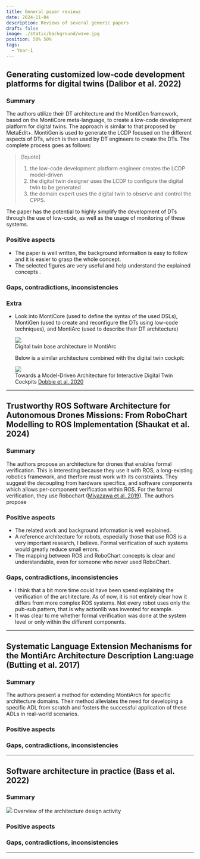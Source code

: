 ```yaml
---
title: General paper reviews
date: 2024-11-04
description: Reviews of several generic papers
draft: false
image: ./static/background/wave.jpg
position: 50% 50%
tags:
  - Year-1
---
```


## Generating customized low-code development platforms for digital twins (Dalibor et al. 2022)

### Summary

The authors utilize their DT architecture and the MontiGen framework, based on the MontiCore meta-language, to create a low-code development platform for digital twins. The approach is similar to that proposed by MetaEdit+. MontiGen is used to generate the LCDP focused on the different aspects of DTs, which is then used by DT engineers to create the DTs. The complete process goes as follows:

> [!quote]
> 1. the low-code development platform engineer creates the LCDP model-driven  
> 2. the digital twin designer uses the LCDP to configure the digital twin to be generated  
> 3. the domain expert uses the digital twin to observe and control the CPPS.  

The paper has the potential to highly simplify the development of DTs through the use of low-code, as well as the usage of monitoring of these systems.

### Positive aspects

- The paper is well written, the background information is easy to follow and it is easier to grasp the whole concept.
- The selected figures are very useful and help understand the explained concepts .

### Gaps, contradictions, inconsistencies

### Extra

- Look into MontiCore (used to define the syntax of the used DSLs), MontiGen (used to create and reconfigure the DTs using low-code techniques), and MontiArc (used to describe their DT architecture)

  <div class="caption-img-container">
    <div class="caption-img">
      <img src=/static/images/dt_architecture_monticore.png/>
      <figcaption>Digital twin base architecture in MontiArc</figcaption>
    </div>
  </div>
    
  Below is a similar architecture combined with the digital twin cockpit:

  <div class="caption-img-container">
    <div class="caption-img">
      <img src=/static/images/dt_cockpit.png/>
      <figcaption>Towards a Model-Driven Architecture for Interactive Digital Twin Cockpits <a href="http://link.springer.com/10.1007/978-3-030-62522-1_28" target="_blank">Dobbie et al. 2020</a></figcaption>
    </div>
  </div>
    
---

## Trustworthy ROS Software Architecture for Autonomous Drones Missions: From RoboChart Modelling to ROS Implementation (Shaukat et al. 2024)

### Summary

The authors propose an architecture for drones that enables formal verification. This is interesting because they use it with ROS, a long-existing robotics framework, and therfore must work with its constraints. They suggest the decoupling from hardware specifics, and software components which allows per-component verification within ROS. For the formal verification, they use Robochart ([Miyazawa et al. 2019](https://doi.org/10.1007/s10270-018-00710-z)). The authors propose

### Positive aspects

- The related work and background information is well explained.
- A reference architecture for robots, especially those that use ROS is a very important research, I believe. Formal verification of such systems would greatly reduce small errors.
- The mapping between ROS and RoboChart concepts is clear and understandable, even for someone who never used RoboChart.

### Gaps, contradictions, inconsistencies

- I think that a bit more time could have been spend explaining the verification of the architecture. As of now, it is not entirely clear how it differs from more complex ROS systems. Not every robot uses only the pub-sub pattern, that is why actionlib was invented for example.
- It was clear to me whether formal verification was done at the system level or only within the different components.

---
## Systematic Language Extension Mechanisms for the MontiArc Architecture Description Lang:uage (Butting et al. 2017)

### Summary

The authors present a method for extending MontiArch for specific architecture domains. Their method alleviates the need for developing a specific ADL from scratch and fosters the successful application of these ADLs in real-world scenarios.

### Positive aspects


### Gaps, contradictions, inconsistencies

  

---
## Software architecture in practice (Bass et al. 2022)

### Summary

<div class="caption-img-container">
  <div class="caption-img">
    <img src=/static/images/architecture_design_activity.png/>
    <span>Overview of the architecture design activity</span>
  </div>
</div>

### Positive aspects

### Gaps, contradictions, inconsistencies

---
